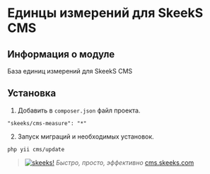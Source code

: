 Единцы измерений для SkeekS CMS
===================================

Информация о модуле
-------------------

База единиц измерений для SkeekS CMS

Установка
------------

1) Добавить в `composer.json` файл проекта.

```
"skeeks/cms-measure": "*"
```

2) Запуск миграций и необходимых установок.

```
php yii cms/update
```



> [![skeeks!](https://gravatar.com/userimage/74431132/13d04d83218593564422770b616e5622.jpg)](http://www.skeeks.com)
<i>Быстро, просто, эффективно</i>
[cms.skeeks.com](http://cms.skeeks.com)